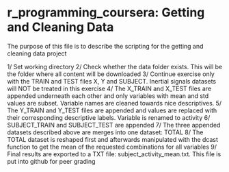 r_programming_coursera: Getting and Cleaning Data
======================

The purpose of this file is to describe the scripting for the getting and cleaning data project

1/ 
Set working directory
2/ 
Check whether the data folder exists. This will be the folder where all content will be  downloaded
3/
Continue exercise only with the TRAIN and TEST files X, Y and SUBJECT. Inertial signals datasets will NOT be treated in this exercise
4/
The X_TRAIN and X_TEST files are appended underneath each other and only variables with mean and std values are subset. Variable names are cleaned towards nice descriptives.
5/
The Y_TRAIN and Y_TEST files are appended and values are replaced with their corresponding descriptive labels. Variable is renamed to activity
6/
SUBJECT_TRAIN and SUBJECT_TEST are appended
7/
The three appended datasets described above are merges into one dataset: TOTAL
8/ 
The TOTAL dataset is reshaped first and afterwards manipulated with the dcast function to get the mean of the requested combinations for all variables
9/
Final results are exported to a TXT file: subject_activity_mean.txt. This file is put into github for peer grading

